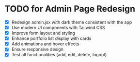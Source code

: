 # TODO for Admin Page Redesign

- [x] Redesign admin.jsx with dark theme consistent with the app
- [x] Use modern UI components with Tailwind CSS
- [x] Improve form layout and styling
- [x] Enhance portfolio list display with cards
- [x] Add animations and hover effects
- [x] Ensure responsive design
- [x] Test all functionalities (add, edit, delete, logout)
